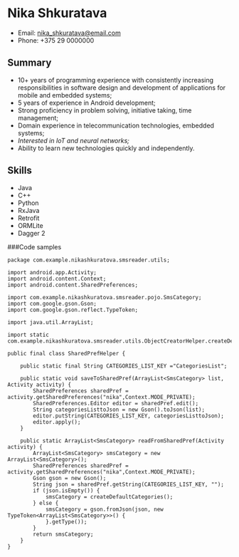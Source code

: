 Nika Shkuratava
============
* Email: nika_shkuratava@email.com
* Phone: +375 29 0000000

Summary
----------
* 10+ years of programming experience with consistently increasing responsibilities in software design and development of applications for mobile and embedded systems;
* 5 years of experience in Android development;
* Strong proficiency in problem solving, initiative taking, time management;
* Domain experience in telecommunication technologies, embedded systems;
* _Interested in IoT and neural networks;_
* Ability to learn new technologies quickly and independently.

## Skills
* Java
* C++
* Python
* RxJava
* Retrofit
* ORMLite
* Dagger 2

###Code samples
```
package com.example.nikashkuratova.smsreader.utils;

import android.app.Activity;
import android.content.Context;
import android.content.SharedPreferences;

import com.example.nikashkuratova.smsreader.pojo.SmsCategory;
import com.google.gson.Gson;
import com.google.gson.reflect.TypeToken;

import java.util.ArrayList;

import static com.example.nikashkuratova.smsreader.utils.ObjectCreatorHelper.createDefaultCategories;

public final class SharedPrefHelper {

    public static final String CATEGORIES_LIST_KEY ="CategoriesList";

    public static void saveToSharedPref(ArrayList<SmsCategory> list, Activity activity) {
        SharedPreferences sharedPref = activity.getSharedPreferences("nika",Context.MODE_PRIVATE);
        SharedPreferences.Editor editor = sharedPref.edit();
        String categoriesListtoJson = new Gson().toJson(list);
        editor.putString(CATEGORIES_LIST_KEY, categoriesListtoJson);
        editor.apply();
    }

    public static ArrayList<SmsCategory> readFromSharedPref(Activity activity) {
        ArrayList<SmsCategory> smsCategory = new ArrayList<SmsCategory>();
        SharedPreferences sharedPref = activity.getSharedPreferences("nika",Context.MODE_PRIVATE);
        Gson gson = new Gson();
        String json = sharedPref.getString(CATEGORIES_LIST_KEY, "");
        if (json.isEmpty()) {
            smsCategory = createDefaultCategories();
        } else {
            smsCategory = gson.fromJson(json, new TypeToken<ArrayList<SmsCategory>>() {
            }.getType());
        }
        return smsCategory;
    }
}
```